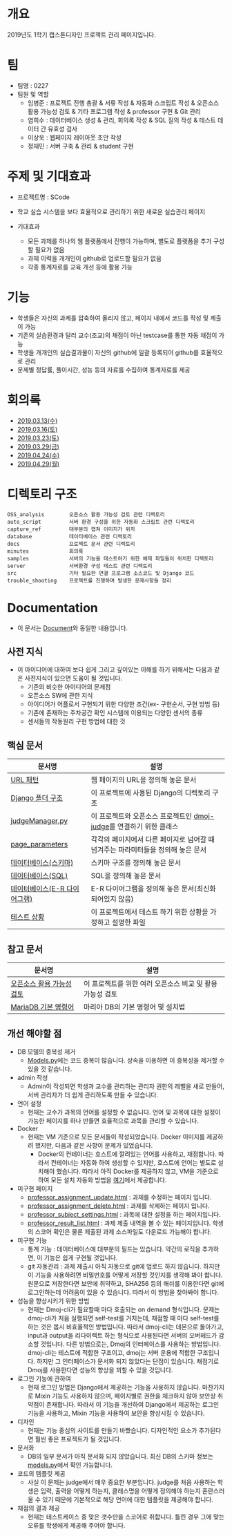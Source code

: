 # 개요
2019년도 1학기 캡스톤디자인 프로젝트 관리 페이지입니다.

# 팀
- 팀명 : 0227
- 팀원 및 역할
    - 임병준 : 프로젝트 진행 총괄 & 서류 작성 & 자동화 스크립트 작성 & 오픈소스 활용 가능성 검토 & 기타 프로그램 작성 & professor 구현 & Git 관리
    - 염희수 : 데이터베이스 생성 & 관리, 회의록 작성 & SQL 질의 작성 & 테스트 데이터 간 유효성 검사
    - 이상욱 : 웹페이지 레이아웃 초안 작성
    - 정재민 : 서버 구축 & 관리 & student 구현

# 주제 및 기대효과
  - 프로젝트명 : SCode
  - 학교 실습 시스템을 보다 효율적으로 관리하기 위한 새로운 실습관리 페이지
  
  - 기대효과
    - 모든 과제를 하나의 웹 플랫폼에서 진행이 가능하며, 별도로 플랫폼을 추가 구성할 필요가 없음
    - 과제 이력을 개개인이 github로 업로드할 필요가 없음
    - 각종 통계자료를 교육 개선 등에 활용 가능
  
# 기능  
  - 학생들은 자신의 과제를 압축하여 올리지 않고, 페이지 내에서 코드를 작성 및 제출이 가능
  - 기존의 실습환경과 달리 교수(조교)의 채점이 아닌 testcase를 통한 자동 채점이 가능
  - 학생들 개개인의 실습결과물이 자신의 github에 일괄 등록되어 github를 효율적으로 관리
  - 문제별 정답률, 풀이시간, 성능 등의 자료를 수집하여 통계자료를 제공
    
# 회의록 
- [2019.03.13(수)](https://github.com/BJ-Lim/Capstone_Design/tree/master/minutes/1.md)
- [2019.03.16(토)](https://github.com/BJ-Lim/Capstone_Design/tree/master/minutes/2.md)
- [2019.03.23(토)](https://github.com/BJ-Lim/Capstone_Design/tree/master/minutes/3.md)
- [2019.03.29(금)](https://github.com/BJ-Lim/Capstone_Design/tree/master/minutes/4.md)
- [2019.04.24(수)](https://github.com/BJ-Lim/Capstone_Design/tree/master/minutes/5.md)
- [2019.04.29(월)](https://github.com/BJ-Lim/Capstone_Design/tree/master/minutes/6.md)

# 디렉토리 구조
```
OSS_analysis        오픈소스 활용 가능성 검토 관련 디렉토리
auto_script         서버 환경 구성을 위한 자동화 스크립트 관련 디렉토리
capture_ref         대부분의 캡쳐 이미지가 위치
database            데이터베이스 관련 디렉토리
docs                프로젝트 문서 관련 디렉토리
minutes             회의록
samples             서버의 기능을 테스트하기 위한 예제 파일들이 위치한 디렉토리
server              서버환경 구성 테스트 관련 디렉토리
src                 기타 필요한 연결 프로그램 소스코드 및 Django 코드
trouble_shooting    프로젝트를 진행하며 발생한 문제사항들 정리
```

# Documentation
- 이 문서는 [Document](https://github.com/BJ-Lim/Capstone_Design/tree/master/docs)와 동일한 내용입니다.

## 사전 지식
- 이 아이디어에 대하여 보다 쉽게 그리고 깊이있는 이해를 하기 위해서는 다음과 같은 사전지식이 있으면 도움이 될 것입니다.
  - 기존의 비슷한 아이디어의 문제점
  - 오픈소스 SW에 관한 지식
  - 아이디어가 어플로서 구현되기 위한 다양한 조건(ex- 구현순서, 구현 방법 등) 
  - 기존에 존재하는 주차공간 확인 시스템에 이용되는 다양한 센서의 종류
  - 센서들의 작동원리 구현 방법에 대한 것

## 핵심 문서
문서명 | 설명
---- | ----
[URL 패턴](https://github.com/BJ-Lim/Capstone_Design/blob/master/docs/URL_pattern.md) | 웹 페이지의 URL을 정의해 놓은 문서
[Django 폴더 구조](https://github.com/BJ-Lim/Capstone_Design/blob/master/docs/directory_structure.md) | 이 프로젝트에 사용된 Django의 디렉토리 구조
[judgeManager.py](https://github.com/BJ-Lim/Capstone_Design/blob/master/docs/judgeManager.md) | 이 프로젝트와 오픈소스 프로젝트인 [dmoj-judge](https://github.com/DMOJ/judge)를 연결하기 위한 클래스
[page_parameters](https://github.com/BJ-Lim/Capstone_Design/blob/master/docs/page_parameters.md) | 각각의 페이지에서 다른 페이지로 넘어갈 때 넘겨주는 파라미터들을 정의해 놓은 문서
[데이터베이스(스키마)](https://github.com/BJ-Lim/Capstone_Design/blob/master/database/database.md) | 스키마 구조를 정의해 놓은 문서
[데이터베이스(SQL)](https://github.com/BJ-Lim/Capstone_Design/tree/master/database) | SQL을 정의해 놓은 문서
[데이터베이스(E-R 다이어그램)](https://github.com/BJ-Lim/Capstone_Design/blob/master/database/ERD_0227_v3.PNG) | E-R 다이어그램을 정의해 놓은 문서(최신화 되어있지 않음)
[테스트 상황](https://github.com/BJ-Lim/Capstone_Design/blob/master/docs/test.md) | 이 프로젝트에서 테스트 하기 위한 상황을 가정하고 설명한 파일

## 참고 문서
문서명 | 설명
---- | ----
[오픈소스 활용 가능성 검토](https://github.com/BJ-Lim/Capstone_Design/tree/master/OSS_analysis) | 이 프로젝트를 위한 여러 오픈소스 비교 및 활용 가능성 검토
[MariaDB 기본 명령어](https://github.com/BJ-Lim/Capstone_Design/blob/master/database/db_command.md) | 마리아 DB의 기본 명령어 및 설치법

## 개선 해야할 점
- DB 모델의 중복성 제거
  - [Models.py](https://github.com/BJ-Lim/Capstone_Design/blob/master/src/Django/scode/judge/models.py)에는 코드 중복이 많습니다. 상속을 이용하면 이 중복성을 제거할 수 있을 것 같습니다.
- admin 작성
  - Admin이 작성되면 학생과 교수를 관리하는 관리자 권한의 레벨을 새로 만들어, 서버 관리자가 더 쉽게 관리하도록 만들 수 있습니다.
- 언어 설정
  - 현재는 교수가 과목의 언어를 설정할 수 없습니다. 언어 및 과목에 대한 설정이 가능한 페이지를 하나 만들면 효율적으로 과목을 관리할 수 있습니다.
- Docker
  - 현재는 VM 기준으로 모든 문서들이 작성되었습니다. Docker 이미지를 제공하려 했지만, 다음과 같은 사항이 문제가 있었습니다.
    - Docker의 컨테이너는 호스트에 깔려있는 언어를 사용하고, 채점합니다. 따라서 컨테이너는 자동화 하여 생성할 수 있지만, 호스트에 언어는 별도로 설치해야 했습니다. 따라서 아직 Docker를 제공하지 않고, VM을 기준으로 하여 모든 설치 자동화 방법을 [여기](https://github.com/BJ-Lim/Capstone_Design/blob/master/docs/install.md)에서 제공합니다.
- 미구현 페이지
  - [professor_assignment_update.html](https://github.com/BJ-Lim/Capstone_Design/blob/master/src/Django/scode/judge/templates/judge/professor/professor_assignment_update.html) : 과제를 수정하는 페이지 입니다.
  - [professor_assignment_delete.html](https://github.com/BJ-Lim/Capstone_Design/blob/master/src/Django/scode/judge/templates/judge/professor/professor_assignment_delete.html) : 과제를 삭제하는 페이지 입니다.
  - [professor_subject_settings.html](https://github.com/BJ-Lim/Capstone_Design/blob/master/src/Django/scode/judge/templates/judge/professor/professor_subject_settings.html) : 과목에 대한 설정을 하는 페이지입니다. 
  - [professor_result_list.html](https://github.com/BJ-Lim/Capstone_Design/blob/master/src/Django/scode/judge/templates/judge/professor/professor_result_list.html) : 과제 제출 내역을 볼 수 있는 페이지입니다. 학생의 스코어 확인은 물론 제출된 과제 소스파일도 다운로드 가능해야 합니다.
- 미구현 기능
  - 통계 기능 : 데이터베이스에 대부분의 필드는 있습니다. 약간의 로직을 추가하면, 이 기능은 쉽게 구현될 것입니다.
  - git 자동관리 : 과제 제출시 아직 자동으로 git에 업로드 하지 않습니다. 하지만 이 기능을 사용하려면 비밀번호를 어떻게 저장할 것인지를 생각해 봐야 합니다. 원문으로 저장한다면 보안에 취약하고, SHA256 등의 해쉬를 이용한다면 git에 로그인하는데 어려움이 있을 수 있습니다. 따라서 이 방법을 찾아봐야 합니다. 
- 성능을 향상시키기 위한 방법
  - 현재는 Dmoj-cli가 필요할때 마다 호출되는 on demand 형식입니다. 문제는 dmoj-cli가 처음 실행되면 self-test를 거치는데, 채점할 때 마다 self-test를 하는 것은 몹시 비효율적인 방법입니다. 따라서 dmoj-cli는 데몬으로 돌아가고, input과 output을 리다이렉트 하는 형식으로 사용된다면 서버의 오버헤드가 감소할 것입니다. 다른 방법으로는, Dmoj의 인터페이스를 사용하는 방법입니다. dmoj-cli는 테스트에 적합한 구조이고, dmoj는 서버 운용에 적합한 구조입니다. 하지만 그 인터페이스가 문서화 되지 않았다는 단점이 있습니다. 채점기로 Dmoj를 사용한다면 성능의 향상을 꾀할 수 있을 것입니다.
- 로그인 기능에 관하여
  - 현재 로그인 방법은 Django에서 제공하는 기능을 사용하지 않습니다. 마찬가지로 Mixin 기능도 사용하지 않으며, 페이지별로 권한을 체크하지 않아 보안상 취약점이 존재합니다. 따라서 이 기능을 개선하여 Django에서 제공하는 로그인 기능을 사용하고, Mixin 기능을 사용하여 보안을 향상시킬 수 있습니다.
- 디자인
  - 현재는 기능 중심의 사이트를 만들기 바빴습니다. 디자인적인 요소가 추가된다면 훨씬 좋은 프로젝트가 될 것입니다.
- 문서화
  - DB의 일부 문서가 아직 문서화 되지 않았습니다. 최신 DB의 스키마 정보는 [models.py](https://github.com/BJ-Lim/Capstone_Design/blob/master/src/Django/scode/judge/models.py)에서 확인 가능합니다.
- 코드의 템플릿 제공
  - 사실 이 문제는 judge에서 매우 중요한 부분입니다. judge를 처음 사용하는 학생은 입력, 출력을 어떻게 하는지, 클래스명을 어떻게 정의해야 하는지 혼란스러울 수 있기 때문에 기본적으로 해당 언어에 대한 템플릿을 제공해야 합니다.
- 채점의 결과 제공
  - 현재는 테스트케이스 중 맞은 갯수만을 스코어로 취합니다. 틀린 경우 그에 맞는 오류를 학생에게 제공해 주어야 합니다.

